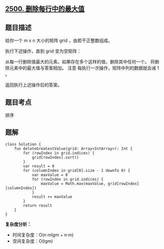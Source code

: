 ## [2500. 删除每行中的最大值](https://leetcode.cn/problems/delete-greatest-value-in-each-row/description/)

## 题目描述

给你一个 m x n 大小的矩阵 grid ，由若干正整数组成。

执行下述操作，直到 grid 变为空矩阵：

从每一行删除值最大的元素。如果存在多个这样的值，删除其中任何一个。
将删除元素中的最大值与答案相加。
注意 每执行一次操作，矩阵中列的数据就会减 1 。

返回执行上述操作后的答案。

## 题目考点

排序

## 题解
 
```
class Solution {
    fun deleteGreatestValue(grid: Array<IntArray>): Int {
        for (rowIndex in grid.indices) {
            grid[rowIndex].sort()
        }
        var result = 0
        for (columnIndex in grid[0].size - 1 downTo 0) {
            var maxValue = 0
            for (rowIndex in grid.indices) {
                maxValue = Math.max(maxValue, grid[rowIndex][columnIndex])
            }
            result += maxValue
        }
        return result
    }
}
```

**复杂度分析：**

- 时间复杂度：O(n·mlgm + n·m)
- 空间复杂度：O(lgm) 
